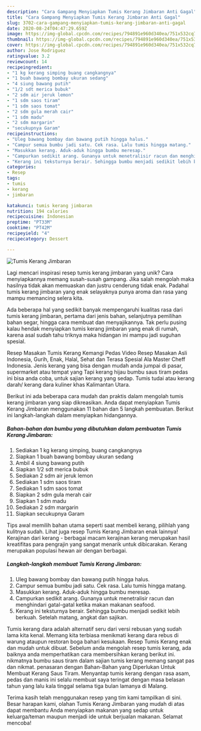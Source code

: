 ```yaml
---
description: "Cara Gampang Menyiapkan Tumis Kerang Jimbaran Anti Gagal"
title: "Cara Gampang Menyiapkan Tumis Kerang Jimbaran Anti Gagal"
slug: 3702-cara-gampang-menyiapkan-tumis-kerang-jimbaran-anti-gagal
date: 2020-08-24T04:47:29.659Z
image: https://img-global.cpcdn.com/recipes/794891e960d340ea/751x532cq70/tumis-kerang-jimbaran-foto-resep-utama.jpg
thumbnail: https://img-global.cpcdn.com/recipes/794891e960d340ea/751x532cq70/tumis-kerang-jimbaran-foto-resep-utama.jpg
cover: https://img-global.cpcdn.com/recipes/794891e960d340ea/751x532cq70/tumis-kerang-jimbaran-foto-resep-utama.jpg
author: Jose Rodriguez
ratingvalue: 3.2
reviewcount: 14
recipeingredient:
- "1 kg kerang simping buang cangkangnya"
- "1 buah bawang bombay ukuran sedang"
- "4 siung bawang putih"
- "1/2 sdt merica bubuk"
- "2 sdm air jeruk lemon"
- "1 sdm saos tiram"
- "1 sdm saos tomat"
- "2 sdm gula merah cair"
- "1 sdm madu"
- "2 sdm margarin"
- "secukupnya Garam"
recipeinstructions:
- "Uleg bawang bombay dan bawang putih hingga halus."
- "Campur semua bumbu jadi satu. Cek rasa. Lalu tumis hingga matang."
- "Masukkan kerang. Aduk-aduk hingga bumbu meresap."
- "Campurkan sedikit arang. Gunanya untuk menetralisir racun dan menghindari gatal-gatal ketika makan makanan seafood."
- "Kerang ini teksturnya berair. Sehingga bumbu menjadi sedikit lebih berkuah. Setelah matang, angkat dan sajikan."
categories:
- Resep
tags:
- tumis
- kerang
- jimbaran

katakunci: tumis kerang jimbaran 
nutrition: 194 calories
recipecuisine: Indonesian
preptime: "PT33M"
cooktime: "PT42M"
recipeyield: "4"
recipecategory: Dessert

---
```



![Tumis Kerang Jimbaran](https://img-global.cpcdn.com/recipes/794891e960d340ea/751x532cq70/tumis-kerang-jimbaran-foto-resep-utama.jpg)

Lagi mencari inspirasi resep tumis kerang jimbaran yang unik? Cara menyiapkannya memang susah-susah gampang. Jika salah mengolah maka hasilnya tidak akan memuaskan dan justru cenderung tidak enak. Padahal tumis kerang jimbaran yang enak selayaknya punya aroma dan rasa yang mampu memancing selera kita.

Ada beberapa hal yang sedikit banyak mempengaruhi kualitas rasa dari tumis kerang jimbaran, pertama dari jenis bahan, selanjutnya pemilihan bahan segar, hingga cara membuat dan menyajikannya. Tak perlu pusing kalau hendak menyiapkan tumis kerang jimbaran yang enak di rumah, karena asal sudah tahu triknya maka hidangan ini mampu jadi suguhan spesial.

Resep Masakan Tumis Kerang Kemangi Pedas Video Resep Masakan Asli Indonesia, Gurih, Enak, Halal, Sehat dan Terasa Spesial Ala Master Cheff Indonesia. Jenis kerang yang bisa dengan mudah anda jumpai di pasar, supermarket atau tempat yang Tapi kerang hijau bumbu saus tiram pedas ini bisa anda coba, untuk sajian kerang yang sedap. Tumis tudai atau kerang darah/ kerang dara kuliner khas Kalimantan Utara.


Berikut ini ada beberapa cara mudah dan praktis dalam mengolah tumis kerang jimbaran yang siap dikreasikan. Anda dapat menyiapkan Tumis Kerang Jimbaran menggunakan 11 bahan dan 5 langkah pembuatan. Berikut ini langkah-langkah dalam menyiapkan hidangannya.

<!--inarticleads1-->

##### Bahan-bahan dan bumbu yang dibutuhkan dalam pembuatan Tumis Kerang Jimbaran:

1. Sediakan 1 kg kerang simping, buang cangkangnya
1. Siapkan 1 buah bawang bombay ukuran sedang
1. Ambil 4 siung bawang putih
1. Siapkan 1/2 sdt merica bubuk
1. Sediakan 2 sdm air jeruk lemon
1. Sediakan 1 sdm saos tiram
1. Sediakan 1 sdm saos tomat
1. Siapkan 2 sdm gula merah cair
1. Siapkan 1 sdm madu
1. Sediakan 2 sdm margarin
1. Siapkan secukupnya Garam


Tips awal memilih bahan utama seperti saat membeli kerang, pilihlah yang kulitnya sudah. Lihat juga resep Tumis Kerang Jimbaran enak lainnya! Kerajinan dari kerang - berbagai macam kerajinan kerang merupakan hasil kreatifitas para pengrajin yang sangat menarik untuk dibicarakan. Kerang merupakan populasi hewan air dengan berbagai. 

<!--inarticleads2-->

##### Langkah-langkah membuat Tumis Kerang Jimbaran:

1. Uleg bawang bombay dan bawang putih hingga halus.
1. Campur semua bumbu jadi satu. Cek rasa. Lalu tumis hingga matang.
1. Masukkan kerang. Aduk-aduk hingga bumbu meresap.
1. Campurkan sedikit arang. Gunanya untuk menetralisir racun dan menghindari gatal-gatal ketika makan makanan seafood.
1. Kerang ini teksturnya berair. Sehingga bumbu menjadi sedikit lebih berkuah. Setelah matang, angkat dan sajikan.


Tumis kerang dara adalah alternatif seru dari versi rebusan yang sudah lama kita kenal. Memang kita terbiasa menikmati kerang dara rebus di warung ataupun restoran boga bahari kesukaan. Resep Tumis Kerang enak dan mudah untuk dibuat. Sebelum anda mengolah resep tumis kerang, ada baiknya anda memperhatikan cara membersihkan kerang berikut ini. nikmatnya bumbu saus tiram dalam sajian tumis kerang memang sangat pas dan nikmat. penasaran dengan Bahan-Bahan yang Diperlukan Untuk Membuat Kerang Saus Tiram. Menyantap tumis kerang dengan rasa asam, pedas dan manis ini selalu membuat saya teringat dengan masa belasan tahun yang lalu kala tinggal selama tiga bulan lamanya di Malang. 

Terima kasih telah menggunakan resep yang tim kami tampilkan di sini. Besar harapan kami, olahan Tumis Kerang Jimbaran yang mudah di atas dapat membantu Anda menyiapkan makanan yang sedap untuk keluarga/teman maupun menjadi ide untuk berjualan makanan. Selamat mencoba!
